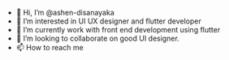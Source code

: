 - 👋 Hi, I’m @ashen-disanayaka
- 👀 I’m interested in UI UX designer and flutter developer
- 🌱 I’m currently work with front end development using flutter
- 💞️ I’m looking to collaborate on good UI designer.
- 📫 How to reach me 

<!---
ashen-disanayaka/ashen-disanayaka is a ✨ special ✨ repository because its `README.md` (this file) appears on your GitHub profile.
You can click the Preview link to take a look at your changes.
--->
